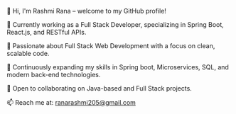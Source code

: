 👋 Hi, I'm Rashmi Rana – welcome to my GitHub profile!

💼 Currently working as a Full Stack Developer, specializing in Spring Boot, React.js, and RESTful APIs.

👀 Passionate about Full Stack Web Development with a focus on clean, scalable code.

🌱 Continuously expanding my skills in Spring boot, Microservices, SQL, and modern back-end technologies.

🤝 Open to collaborating on Java-based and Full Stack projects.

📫 Reach me at: ranarashmi205@gmail.com

